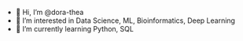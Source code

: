- 👋 Hi, I’m @dora-thea
- 👀 I’m interested in Data Science, ML, Bioinformatics, Deep Learning
- 🌱 I’m currently learning Python, SQL

<!---
dora-thea/dora-thea is a ✨ special ✨ repository because its `README.md` (this file) appears on your GitHub profile.
You can click the Preview link to take a look at your changes.
--->

